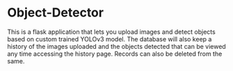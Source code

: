 # Object-Detector
This is a flask application that lets you upload images and detect objects based on custom trained YOLOv3 model. The database will also keep a history of the images uploaded and the objects detected that can be viewed any time accessing the history page. Records can also be deleted from the same.
